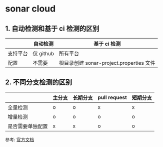 # sonar cloud

## 1. 自动检测和基于 ci 检测的区别

|          | 自动检测  | 基于 ci 检测                             |
| -------- | --------- | ---------------------------------------- |
| 支持平台 | 仅 github | 所有平台                                 |
| 配置     | 不需要    | 根目录创建 sonar-project.properties 文件 |

## 2. 不同分支检测的区别

|                  | 主分支 | 长期分支 | pull request | 短期分支 |
| ---------------- | ------ | -------- | ------------ | -------- |
| 全量检测         | o      | o        | x            | x        |
| 增量检测         | o      | o        | o            | o        |
| 是否需要单独配置 | x      | x        | o            | o        |

参考: [官方文档](https://docs.sonarcloud.io/enriching/branch-analysis/)
